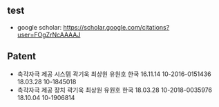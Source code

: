 ## test
* google scholar: https://scholar.google.com/citations?user=FOgZrNcAAAAJ


## Patent
* 촉각자극 제공 시스템 곽기욱 최상원 유원호 한국 16.11.14 10-2016-0151436 18.03.28 10-1845018 
* 촉각자극 제공 장치 곽기욱 최상원 유원호 한국 18.03.28 10-2018-0035976 18.10.04 10-1906814 
